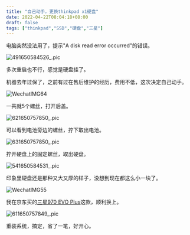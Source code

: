 ```yaml
---
title: "自己动手，更换thinkpad x1硬盘"
date: 2022-04-22T08:04:18+08:00
draft: false
tags: ["thinkpad","SSD","硬盘","三星"]
---
```


电脑突然没法用了，提示"A disk read error occurred"的错误。

![491650584526_.pic](https://blog-1251768242.cos.ap-shanghai.myqcloud.com/img/491650584526_.pic.jpg)

多次重启也不行，感觉是硬盘挂了。

机器去年过保了，之前有过在售后维护的经历，费用不低，这次决定自己动手。

![WechatIMG64](https://blog-1251768242.cos.ap-shanghai.myqcloud.com/img/WechatIMG64.jpeg)

一共就5个螺丝，打开后盖。

![621650757850_.pic](https://blog-1251768242.cos.ap-shanghai.myqcloud.com/img/621650757850_.pic.jpg)

可以看到电池旁边的螺丝，拧下取出电池。

![631650757850_.pic](https://blog-1251768242.cos.ap-shanghai.myqcloud.com/img/631650757850_.pic.jpg)

拧开硬盘上的固定螺丝，取出硬盘。

![541650584531_.pic](https://blog-1251768242.cos.ap-shanghai.myqcloud.com/img/541650584531_.pic.jpg)

印象里硬盘还是那种又大又厚的样子，没想到现在都这么小一块了。

![WechatIMG55](https://blog-1251768242.cos.ap-shanghai.myqcloud.com/img/WechatIMG55.jpeg)

我在京东买的[三星970 EVO Plus](https://u.jd.com/Zdch2qO)这款，顺利换上。

![611650757849_.pic](https://blog-1251768242.cos.ap-shanghai.myqcloud.com/img/611650757849_.pic.jpg)

重装系统，搞定，省了一笔，好开心。

